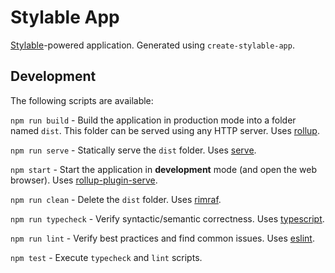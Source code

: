 # Stylable App
[Stylable](https://github.com/wix/stylable)-powered application. Generated using `create-stylable-app`.
## Development

The following scripts are available:

`npm run build` - Build the application in production mode into a folder named `dist`. This folder can be served using any HTTP server. Uses [rollup](https://github.com/rollup/rollup).

`npm run serve` - Statically serve the `dist` folder. Uses [serve](https://github.com/zeit/serve).

`npm start` - Start the application in **development** mode (and open the web browser). Uses [rollup-plugin-serve](https://github.com/thgh/rollup-plugin-serve).

`npm run clean` - Delete the `dist` folder. Uses [rimraf](https://github.com/isaacs/rimraf).

`npm run typecheck` - Verify syntactic/semantic correctness. Uses [typescript](https://github.com/microsoft/TypeScript).

`npm run lint` - Verify best practices and find common issues. Uses [eslint](https://github.com/eslint/eslint).

`npm test` - Execute `typecheck` and `lint` scripts.